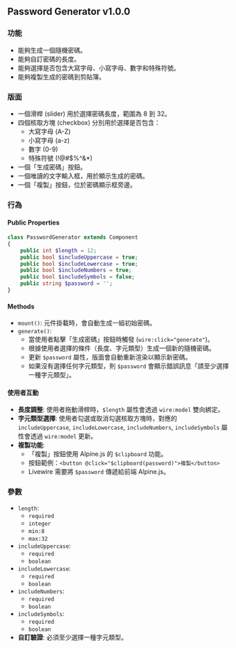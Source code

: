 ## Password Generator v1.0.0

### 功能

- 能夠生成一個隨機密碼。
- 能夠自訂密碼的長度。
- 能夠選擇是否包含大寫字母、小寫字母、數字和特殊符號。
- 能夠複製生成的密碼到剪貼簿。

### 版面

- 一個滑桿 (slider) 用於選擇密碼長度，範圍為 8 到 32。
- 四個核取方塊 (checkbox) 分別用於選擇是否包含：
    - 大寫字母 (A-Z)
    - 小寫字母 (a-z)
    - 數字 (0-9)
    - 特殊符號 (!@#$%^&*)
- 一個「生成密碼」按鈕。
- 一個唯讀的文字輸入框，用於顯示生成的密碼。
- 一個「複製」按鈕，位於密碼顯示框旁邊。

### 行為

#### Public Properties

```php
class PasswordGenerator extends Component
{
    public int $length = 12;
    public bool $includeUppercase = true;
    public bool $includeLowercase = true;
    public bool $includeNumbers = true;
    public bool $includeSymbols = false;
    public string $password = '';
}
```

#### Methods

- `mount()`: 元件掛載時，會自動生成一組初始密碼。
- `generate()`:
    - 當使用者點擊「生成密碼」按鈕時觸發 (`wire:click="generate"`)。
    - 根據使用者選擇的條件（長度、字元類型）生成一個新的隨機密碼。
    - 更新 `$password` 屬性，版面會自動重新渲染以顯示新密碼。
    - 如果沒有選擇任何字元類型，則 `$password` 會顯示錯誤訊息「請至少選擇一種字元類型」。

#### 使用者互動

- **長度調整**: 使用者拖動滑桿時，`$length` 屬性會透過 `wire:model` 雙向綁定。
- **字元類型選擇**: 使用者勾選或取消勾選核取方塊時，對應的 `includeUppercase`, `includeLowercase`, `includeNumbers`, `includeSymbols` 屬性會透過 `wire:model` 更新。
- **複製功能**:
    - 「複製」按鈕使用 Alpine.js 的 `$clipboard` 功能。
    - 按鈕範例：`<button @click="$clipboard(password)">複製</button>`
    - Livewire 需要將 `$password` 傳遞給前端 Alpine.js。

### 參數

- `length`:
    - `required`
    - `integer`
    - `min:8`
    - `max:32`
- `includeUppercase`:
    - `required`
    - `boolean`
- `includeLowercase`:
    - `required`
    - `boolean`
- `includeNumbers`:
    - `required`
    - `boolean`
- `includeSymbols`:
    - `required`
    - `boolean`
- **自訂驗證**: 必須至少選擇一種字元類型。
